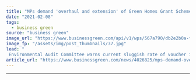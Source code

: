 ```yaml
---
title: "MPs demand 'overhaul and extension' of Green Homes Grant Scheme"
date: "2021-02-08"
tags: 
  - business green
source: "business green"
image_url: "https://www.businessgreen.com/api/v1/wps/567a790/db2e2b0a-f3bd-4d3e-ae19-ee744bc03f3a/2/insulation-energy-efficiency-iStock-873936662-185x114.jpg"
image_fp: "/assets/img/post_thumbnails/37.jpg"
lead: "
 Environmental Audit Committee warns current sluggish rate of voucher issuance under the Green Homes Grant scheme means it would take another 10 years to meet the 600,000 home target set by the government ..."
article_url: "https://www.businessgreen.com/news/4026825/mps-demand-overhaul-extension-green-homes-grant-scheme"
---
```


---
